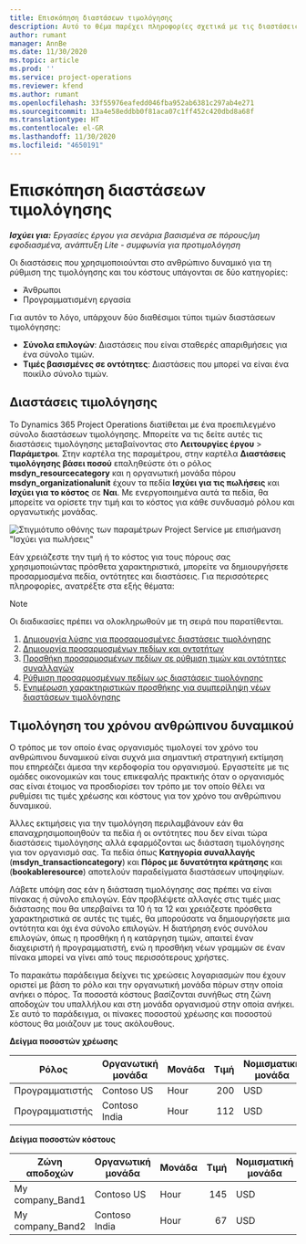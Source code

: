 ```yaml
---
title: Επισκόπηση διαστάσεων τιμολόγησης
description: Αυτό το θέμα παρέχει πληροφορίες σχετικά με τις διαστάσεις τιμολόγησης στο Dynamics 365 Project Operations.
author: rumant
manager: AnnBe
ms.date: 11/30/2020
ms.topic: article
ms.prod: ''
ms.service: project-operations
ms.reviewer: kfend
ms.author: rumant
ms.openlocfilehash: 33f55976eafedd046fba952ab6381c297ab4e271
ms.sourcegitcommit: 13a4e58eddbb0f81aca07c1ff452c420dbd8a68f
ms.translationtype: HT
ms.contentlocale: el-GR
ms.lasthandoff: 11/30/2020
ms.locfileid: "4650191"
---
```

# <a name="pricing-dimensions-overview"></a>Επισκόπηση διαστάσεων τιμολόγησης

_**Ισχύει για:** Εργασίες έργου για σενάρια βασισμένα σε πόρους/μη εφοδιασμένα, ανάπτυξη Lite - συμφωνία για προτιμολόγηση_

Οι διαστάσεις που χρησιμοποιούνται στο ανθρώπινο δυναμικό για τη ρύθμιση της τιμολόγησης και του κόστους υπάγονται σε δύο κατηγορίες:

- Άνθρωποι
- Προγραμματισμένη εργασία

Για αυτόν το λόγο, υπάρχουν δύο διαθέσιμοι τύποι τιμών διαστάσεων τιμολόγησης:

- **Σύνολα επιλογών**: Διαστάσεις που είναι σταθερές απαριθμήσεις για ένα σύνολο τιμών.
- **Τιμές βασισμένες σε οντότητες**: Διαστάσεις που μπορεί να είναι ένα ποικίλο σύνολο τιμών.

## <a name="pricing-dimensions"></a>Διαστάσεις τιμολόγησης

Το Dynamics 365 Project Operations διατίθεται με ένα προεπιλεγμένο σύνολο διαστάσεων τιμολόγησης. Μπορείτε να τις δείτε αυτές τις διαστάσεις τιμολόγησης μεταβαίνοντας στο **Λειτουργίες έργου** > **Παράμετροι**. Στην καρτέλα της παραμέτρου, στην καρτέλα **Διαστάσεις τιμολόγησης βάσει ποσού** επαληθεύστε ότι ο ρόλος **msdyn_resourcecategory** και η οργανωτική μονάδα πόρου **msdyn_organizationalunit** έχουν τα πεδία **Ισχύει για τις πωλήσεις** και **Ισχύει για το κόστος** σε **Ναι**. Με ενεργοποιημένα αυτά τα πεδία, θα μπορείτε να ορίσετε την τιμή και το κόστος για κάθε συνδυασμό ρόλου και οργανωτικής μονάδας.

![Στιγμιότυπο οθόνης των παραμέτρων Project Service με επισήμανση "Ισχύει για πωλήσεις"](media/PS-OOB-parameters.png)

Εάν χρειάζεστε την τιμή ή το κόστος για τους πόρους σας χρησιμοποιώντας πρόσθετα χαρακτηριστικά, μπορείτε να δημιουργήσετε προσαρμοσμένα πεδία, οντότητες και διαστάσεις. Για περισσότερες πληροφορίες, ανατρέξτε στα εξής θέματα: 
  
  > [!NOTE]
  > Οι διαδικασίες πρέπει να ολοκληρωθούν με τη σειρά που παρατίθενται.

1. [Δημιουργία λύσης για προσαρμοσμένες διαστάσεις τιμολόγησης](../sales/create-solution-custompd.md)
2. [Δημιουργία προσαρμοσμένων πεδίων και οντοτήτων](create-custom-fields-entities-pricing-dimensions.md)
3. [Προσθήκη προσαρμοσμένων πεδίων σε ρύθμιση τιμών και οντότητες συναλλαγών ](add-custom-fields-price-setup-transactional-entities.md)
4. [Ρύθμιση προσαρμοσμένων πεδίων ως διαστάσεις τιμολόγησης ](set-up-custom-fields-pricing-dimensions.md)
5. [Ενημέρωση χαρακτηριστικών προσθήκης για συμπερίληψη νέων διαστάσεων τιμολόγησης](update-plugin-attributes-pd.md)


## <a name="pricing-human-resource-time"></a>Τιμολόγηση του χρόνου ανθρώπινου δυναμικού
Ο τρόπος με τον οποίο ένας οργανισμός τιμολογεί τον χρόνο του ανθρώπινου δυναμικού είναι συχνά μια σημαντική στρατηγική εκτίμηση που επηρεάζει άμεσα την κερδοφορία του οργανισμού. Εργαστείτε με τις ομάδες οικονομικών και τους επικεφαλής πρακτικής όταν ο οργανισμός σας είναι έτοιμος να προσδιορίσει τον τρόπο με τον οποίο θέλει να ρυθμίσει τις τιμές χρέωσης και κόστους για τον χρόνο του ανθρώπινου δυναμικού.

Άλλες εκτιμήσεις για την τιμολόγηση περιλαμβάνουν εάν θα επαναχρησιμοποιηθούν τα πεδία ή οι οντότητες που δεν είναι τώρα διαστάσεις τιμολόγησης αλλά εφαρμόζονται ως διάσταση τιμολόγησης για τον οργανισμό σας. Τα πεδία όπως **Κατηγορία συναλλαγής** (**msdyn_transactioncategory**) και **Πόρος με δυνατότητα κράτησης** και (**bookableresource**) αποτελούν παραδείγματα διαστάσεων υποψηφίων. 

Λάβετε υπόψη σας εάν η διάσταση τιμολόγησης σας πρέπει να είναι πίνακας ή σύνολο επιλογών. Εάν προβλέψετε αλλαγές στις τιμές μιας διάστασης που θα υπερβαίνει τα 10 ή τα 12 και χρειάζεστε πρόσθετα χαρακτηριστικά σε αυτές τις τιμές, θα μπορούσατε να δημιουργήσετε μια οντότητα και όχι ένα σύνολο επιλογών. Η διατήρηση ενός συνόλου επιλογών, όπως η προσθήκη ή η κατάργηση τιμών, απαιτεί έναν διαχειριστή ή προγραμματιστή, ενώ η προσθήκη νέων γραμμών σε έναν πίνακα μπορεί να γίνει από τους περισσότερους χρήστες.

Το παρακάτω παράδειγμα δείχνει τις χρεώσεις λογαριασμών που έχουν οριστεί με βάση το ρόλο και την οργανωτική μονάδα πόρων στην οποία ανήκει ο πόρος. Τα ποσοστά κόστους βασίζονται συνήθως στη ζώνη αποδοχών του υπαλλήλου και στη μονάδα οργανισμού στην οποία ανήκει. Σε αυτό το παράδειγμα, οι πίνακες ποσοστού χρέωσης και ποσοστού κόστους θα μοιάζουν με τους ακόλουθους.

**Δείγμα ποσοστών χρέωσης**

| Ρόλος        | Οργανωτική μονάδα    |Μονάδα      |Τιμή      |Νομισματική μονάδα  |
| ------------|-------------|----------|----------:|----------|
| Προγραμματιστής   | Contoso US  |Hour | 200|USD     |
| Προγραμματιστής   | Contoso India |Hour|   112|USD     |


**Δείγμα ποσοστών κόστους**

| Ζώνη αποδοχών     | Οργανωτική μονάδα    |Μονάδα      |Τιμή      |Νομισματική μονάδα  |
| ----------------|-------------|----------|----------:|----------|
| My company_Band1 | Contoso US  |Hour | 145|USD     |
| My company_Band2 | Contoso India |Hour|   67|USD     |
